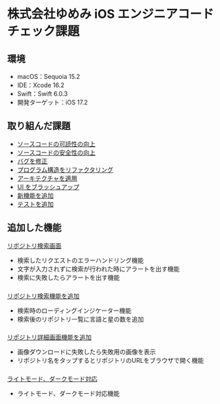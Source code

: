 # 株式会社ゆめみ iOS エンジニアコードチェック課題

## 環境
- macOS：Sequoia 15.2
- IDE：Xcode 16.2
- Swift：Swift 6.0.3
- 開発ターゲット：iOS 17.2

## 取り組んだ課題
- [ソースコードの可読性の向上](https://github.com/riku-tamura/ios-engineer-codecheck/issues/1)
- [ソースコードの安全性の向上](https://github.com/riku-tamura/ios-engineer-codecheck/issues/2)
- [バグを修正](https://github.com/riku-tamura/ios-engineer-codecheck/issues/3)
- [プログラム構造をリファクタリング](https://github.com/riku-tamura/ios-engineer-codecheck/issues/5)
- [アーキテクチャを適用](https://github.com/riku-tamura/ios-engineer-codecheck/issues/6)
- [UI をブラッシュアップ](https://github.com/riku-tamura/ios-engineer-codecheck/issues/7)
- [新機能を追加](https://github.com/riku-tamura/ios-engineer-codecheck/issues/8)
- [テストを追加](https://github.com/riku-tamura/ios-engineer-codecheck/issues/9)

## 追加した機能
[リポジトリ検索画面](https://github.com/riku-tamura/ios-engineer-codecheck/pull/16)
- 検索したリクエストのエラーハンドリング機能
- 文字が入力されずに検索が行われた時にアラートを出す機能
- 検索に失敗したらアラートを出す機能
###
[リポジトリ検索機能を追加](https://github.com/riku-tamura/ios-engineer-codecheck/pull/18)
- 検索時のローディングインジケーター機能
- 検索後のリポジトリ一覧に言語と星の数を追加
###
[リポジトリ詳細画面機能を追加](https://github.com/riku-tamura/ios-engineer-codecheck/pull/19)
- 画像ダウンロードに失敗したら失敗用の画像を表示
- リポジトリ名をタップするとリポジトリのURLをブラウザで開く機能
###
[ライトモード、ダークモード対応](https://github.com/riku-tamura/ios-engineer-codecheck/pull/20)
- ライトモード、ダークモード対応機能

  
